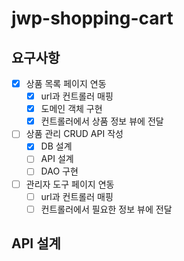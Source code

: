 # jwp-shopping-cart

## 요구사항

- [x] 상품 목록 페이지 연동
    - [x] url과 컨트롤러 매핑
    - [x] 도메인 객체 구현
    - [x] 컨트롤러에서 상품 정보 뷰에 전달

- [ ] 상품 관리 CRUD API 작성
    - [x] DB 설계
    - [ ] API 설계
    - [ ] DAO 구현

- [ ] 관리자 도구 페이지 연동
    - [ ] url과 컨트롤러 매핑
    - [ ] 컨트롤러에서 필요한 정보 뷰에 전달

## API 설계
